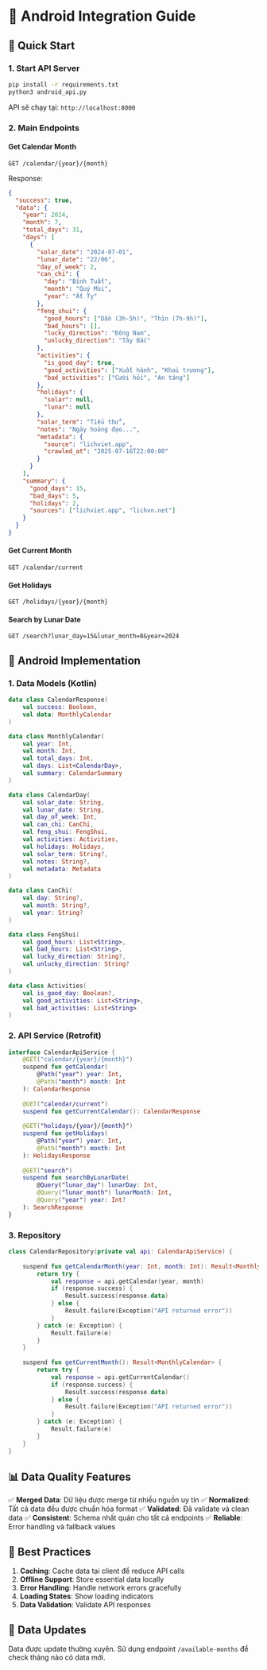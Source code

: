 # 📱 Android Integration Guide

## 🚀 Quick Start

### 1. Start API Server
```bash
pip install -r requirements.txt
python3 android_api.py
```

API sẽ chạy tại: `http://localhost:8000`

### 2. Main Endpoints

#### Get Calendar Month
```
GET /calendar/{year}/{month}
```

Response:
```json
{
  "success": true,
  "data": {
    "year": 2024,
    "month": 7,
    "total_days": 31,
    "days": [
      {
        "solar_date": "2024-07-01",
        "lunar_date": "22/06",
        "day_of_week": 2,
        "can_chi": {
          "day": "Bính Tuất",
          "month": "Quý Mùi", 
          "year": "Ất Tỵ"
        },
        "feng_shui": {
          "good_hours": ["Dần (3h-5h)", "Thìn (7h-9h)"],
          "bad_hours": [],
          "lucky_direction": "Đông Nam",
          "unlucky_direction": "Tây Bắc"
        },
        "activities": {
          "is_good_day": true,
          "good_activities": ["Xuất hành", "Khai trương"],
          "bad_activities": ["Cưới hỏi", "An táng"]
        },
        "holidays": {
          "solar": null,
          "lunar": null
        },
        "solar_term": "Tiểu thử",
        "notes": "Ngày hoàng đạo...",
        "metadata": {
          "source": "lichviet.app",
          "crawled_at": "2025-07-16T22:00:00"
        }
      }
    ],
    "summary": {
      "good_days": 15,
      "bad_days": 5,
      "holidays": 2,
      "sources": ["lichviet.app", "lichvn.net"]
    }
  }
}
```

#### Get Current Month
```
GET /calendar/current
```

#### Get Holidays
```
GET /holidays/{year}/{month}
```

#### Search by Lunar Date
```
GET /search?lunar_day=15&lunar_month=8&year=2024
```

## 🔧 Android Implementation

### 1. Data Models (Kotlin)

```kotlin
data class CalendarResponse(
    val success: Boolean,
    val data: MonthlyCalendar
)

data class MonthlyCalendar(
    val year: Int,
    val month: Int,
    val total_days: Int,
    val days: List<CalendarDay>,
    val summary: CalendarSummary
)

data class CalendarDay(
    val solar_date: String,
    val lunar_date: String,
    val day_of_week: Int,
    val can_chi: CanChi,
    val feng_shui: FengShui,
    val activities: Activities,
    val holidays: Holidays,
    val solar_term: String?,
    val notes: String?,
    val metadata: Metadata
)

data class CanChi(
    val day: String?,
    val month: String?,
    val year: String?
)

data class FengShui(
    val good_hours: List<String>,
    val bad_hours: List<String>,
    val lucky_direction: String?,
    val unlucky_direction: String?
)

data class Activities(
    val is_good_day: Boolean?,
    val good_activities: List<String>,
    val bad_activities: List<String>
)
```

### 2. API Service (Retrofit)

```kotlin
interface CalendarApiService {
    @GET("calendar/{year}/{month}")
    suspend fun getCalendar(
        @Path("year") year: Int,
        @Path("month") month: Int
    ): CalendarResponse
    
    @GET("calendar/current")
    suspend fun getCurrentCalendar(): CalendarResponse
    
    @GET("holidays/{year}/{month}")
    suspend fun getHolidays(
        @Path("year") year: Int,
        @Path("month") month: Int
    ): HolidaysResponse
    
    @GET("search")
    suspend fun searchByLunarDate(
        @Query("lunar_day") lunarDay: Int,
        @Query("lunar_month") lunarMonth: Int,
        @Query("year") year: Int?
    ): SearchResponse
}
```

### 3. Repository

```kotlin
class CalendarRepository(private val api: CalendarApiService) {
    
    suspend fun getCalendarMonth(year: Int, month: Int): Result<MonthlyCalendar> {
        return try {
            val response = api.getCalendar(year, month)
            if (response.success) {
                Result.success(response.data)
            } else {
                Result.failure(Exception("API returned error"))
            }
        } catch (e: Exception) {
            Result.failure(e)
        }
    }
    
    suspend fun getCurrentMonth(): Result<MonthlyCalendar> {
        return try {
            val response = api.getCurrentCalendar()
            if (response.success) {
                Result.success(response.data)
            } else {
                Result.failure(Exception("API returned error"))
            }
        } catch (e: Exception) {
            Result.failure(e)
        }
    }
}
```

## 📊 Data Quality Features

✅ **Merged Data**: Dữ liệu được merge từ nhiều nguồn uy tín
✅ **Normalized**: Tất cả data đều được chuẩn hóa format
✅ **Validated**: Đã validate và clean data
✅ **Consistent**: Schema nhất quán cho tất cả endpoints
✅ **Reliable**: Error handling và fallback values

## 🎯 Best Practices

1. **Caching**: Cache data tại client để reduce API calls
2. **Offline Support**: Store essential data locally
3. **Error Handling**: Handle network errors gracefully
4. **Loading States**: Show loading indicators
5. **Data Validation**: Validate API responses

## 🔄 Data Updates

Data được update thường xuyên. Sử dụng endpoint `/available-months` để check tháng nào có data mới.

